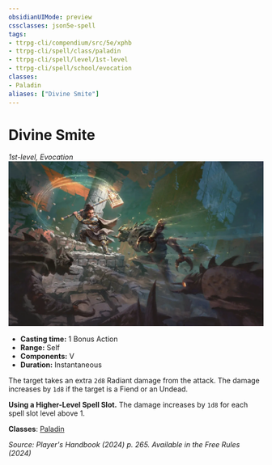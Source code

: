 ```yaml
---
obsidianUIMode: preview
cssclasses: json5e-spell
tags:
- ttrpg-cli/compendium/src/5e/xphb
- ttrpg-cli/spell/class/paladin
- ttrpg-cli/spell/level/1st-level
- ttrpg-cli/spell/school/evocation
classes:
- Paladin
aliases: ["Divine Smite"]
---
```

# Divine Smite
*1st-level, Evocation*  
![](Misc%20Files/CLI/compendium/spells/img/divine-smite.webp#right)

- **Casting time:** 1 Bonus Action
- **Range:** Self
- **Components:** V
- **Duration:** Instantaneous

The target takes an extra `2d8` Radiant damage from the attack. The damage increases by `1d8` if the target is a Fiend or an Undead.

**Using a Higher-Level Spell Slot.** The damage increases by `1d8` for each spell slot level above 1.

**Classes**: [Paladin](Misc%20Files/CLI/compendium/lists/list-spells-classes-paladin.md)

*Source: Player's Handbook (2024) p. 265. Available in the Free Rules (2024)*